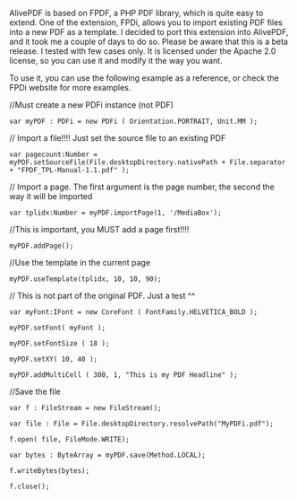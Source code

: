 AlivePDF is based on FPDF, a PHP PDF library, which is quite easy to extend. One of the extension, FPDi, allows you to import existing PDF files into a new PDF as a template. I decided to port this extension into AlivePDF, and it took me a couple of days to do so.
Please be aware that this is a beta release. I tested with few cases only. It is licensed under the Apache 2.0 license, so you can use it and modify it the way you want.

To use it, you can use the following example as a reference, or check the FPDi website for more examples.

//Must create a new PDFi instance (not PDF)

	var myPDF : PDFi = new PDFi ( Orientation.PORTRAIT, Unit.MM );

// Import a file!!!! Just set the source file to an existing PDF
	
	var pagecount:Number = myPDF.setSourceFile(File.desktopDirectory.nativePath + File.separator + "FPDF_TPL-Manual-1.1.pdf" );

// Import a page. The first argument is the page number, the second the way it will be imported
	
	var tplidx:Number = myPDF.importPage(1, '/MediaBox'); 

//This is important, you MUST add a page first!!!!
	
	myPDF.addPage();

//Use the template in the current page
	
	myPDF.useTemplate(tplidx, 10, 10, 90);

// This is not part of the original PDF. Just a test ^^
	
	var myFont:IFont = new CoreFont ( FontFamily.HELVETICA_BOLD );
	
	myPDF.setFont( myFont );
	
	myPDF.setFontSize ( 18 );
	
	myPDF.setXY( 10, 40 );
	
	myPDF.addMultiCell ( 300, 1, "This is my PDF Headline" );

//Save the file
	
	var f : FileStream = new FileStream();
	
	var file : File = File.desktopDirectory.resolvePath("MyPDFi.pdf");
	
	f.open( file, FileMode.WRITE);
	
	var bytes : ByteArray = myPDF.save(Method.LOCAL);
	
	f.writeBytes(bytes);
	
	f.close();  

